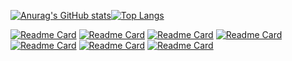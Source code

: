 [![Anurag's GitHub stats](https://github-readme-stats.vercel.app/api?username=yantao1995&theme=flag-india&show_icons=true&hide_title=true)](https://github.com/yantao1995?tab=repositories)[![Top Langs](https://github-readme-stats.vercel.app/api/top-langs/?username=yantao1995&layout=compact)](https://github.com/yantao1995?tab=repositories)

[![Readme Card](https://github-readme-stats.vercel.app/api/pin/?username=yantao1995&repo=transaction-matching-engine&show_owner=true&theme=vue)](https://github.com/yantao1995/transaction-matching-engine)
[![Readme Card](https://github-readme-stats.vercel.app/api/pin/?username=yantao1995&repo=ds&show_owner=true&theme=vue)](https://github.com/yantao1995/ds)
[![Readme Card](https://github-readme-stats.vercel.app/api/pin/?username=yantao1995&repo=qrcode2console&show_owner=true&theme=vue)](https://github.com/yantao1995/qrcode2console)
[![Readme Card](https://github-readme-stats.vercel.app/api/pin/?username=yantao1995&repo=mfc-soft-utils&show_owner=true&theme=vue)](https://github.com/yantao1995/mfc-soft-utils)
[![Readme Card](https://github-readme-stats.vercel.app/api/pin/?username=yantao1995&repo=algor&show_owner=true&theme=vue)](https://github.com/yantao1995/algor)
[![Readme Card](https://github-readme-stats.vercel.app/api/pin/?username=yantao1995&repo=CourseSelectionSystem&show_owner=true&theme=vue)](https://github.com/yantao1995/CourseSelectionSystem)
[![Readme Card](https://github-readme-stats.vercel.app/api/pin/?username=yantao1995&repo=public-chain-demo&show_owner=true&theme=vue)](https://github.com/yantao1995/public-chain-demo)
